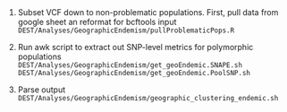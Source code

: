 ##
1. Subset VCF down to non-problematic populations. First, pull data from google sheet an reformat for bcftools input
  `DEST/Analyses/GeographicEndemism/pullProblematicPops.R`

2. Run awk script to extract out SNP-level metrics for polymorphic populations
  `DEST/Analyses/GeographicEndemism/get_geoEndemic.SNAPE.sh`
  `DEST/Analyses/GeographicEndemism/get_geoEndemic.PoolSNP.sh`

3. Parse output
  `DEST/Analyses/GeographicEndemism/geographic_clustering_endemic.sh`
